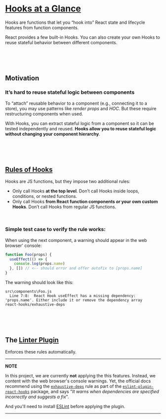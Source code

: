 # [Hooks at a Glance](https://reactjs.org/docs/hooks-overview.html)

Hooks are functions that let you “hook into” React state and lifecycle features from function components.

React provides a few built-in Hooks. You can also create your own Hooks to reuse stateful behavior between different components.



<br />
<br />
<br />



## Motivation

### It’s hard to reuse stateful logic between components

To “attach” reusable behavior to a component (e.g., connecting it to a store), you may use patterns like *render props* and *HOC*. But these require restructuring components when used.

With Hooks, you can extract stateful logic from a component so it can be tested independently and reused. **Hooks allow you to reuse stateful logic without changing your component hierarchy**.



<br />
<br />
<br />



## [Rules of Hooks](https://reactjs.org/docs/hooks-overview.html#rules-of-hooks)

Hooks are JS functions, but they impose two additional rules:

- Only call Hooks **at the top level**. Don’t call Hooks inside loops, conditions, or nested functions.
- Only call Hooks **from React function components *or* your own custom Hooks**. Don’t call Hooks from regular JS functions.

<br />

### Simple test case to verify the rule works:

When using the next component, a warning should appear in the web browser' console:

```jsx
function Foo(props) {
  useEffect(() => {
    console.log(props.name)
  }, []) // <-- should error and offer autofix to [props.name]
}
```

The warning should look like this:

```
src\components\Foo.js
  Line 7:8:  React Hook useEffect has a missing dependency: 'props.name'. Either include it or remove the dependency array      react-hooks/exhaustive-deps
```



<br />
<br />
<br />



## The [Linter Plugin](https://www.npmjs.com/package/eslint-plugin-react-hooks)

Enforces these rules automatically.

---
**NOTE**

In this project, we are currently **not** applying the this features. Instead, we content with the web browser's console warnings. Yet, the official docs recommend using the [`exhaustive-deps`](https://github.com/facebook/react/issues/14920) rule as part of the [`eslint-plugin-react-hooks`](https://www.npmjs.com/package/eslint-plugin-react-hooks#installation) package, and says "*It warns when dependencies are specified incorrectly and suggests a fix*".

And you'll need to install [ESLint](https://www.npmjs.com/package/eslint) before applying the plugin.

---
